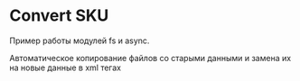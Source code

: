 <h1>Convert SKU</h1>
<p>Пример работы модулей fs и async.</p>
<p>Автоматическое копирование файлов со старыми данными и замена их на новые данные в xml тегах</p>
